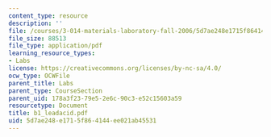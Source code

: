 ```yaml
---
content_type: resource
description: ''
file: /courses/3-014-materials-laboratory-fall-2006/5d7ae248e1715f864144ee021ab45531_b1_leadacid.pdf
file_size: 88513
file_type: application/pdf
learning_resource_types:
- Labs
license: https://creativecommons.org/licenses/by-nc-sa/4.0/
ocw_type: OCWFile
parent_title: Labs
parent_type: CourseSection
parent_uid: 178a3f23-79e5-2e6c-90c3-e52c15603a59
resourcetype: Document
title: b1_leadacid.pdf
uid: 5d7ae248-e171-5f86-4144-ee021ab45531
---
```

